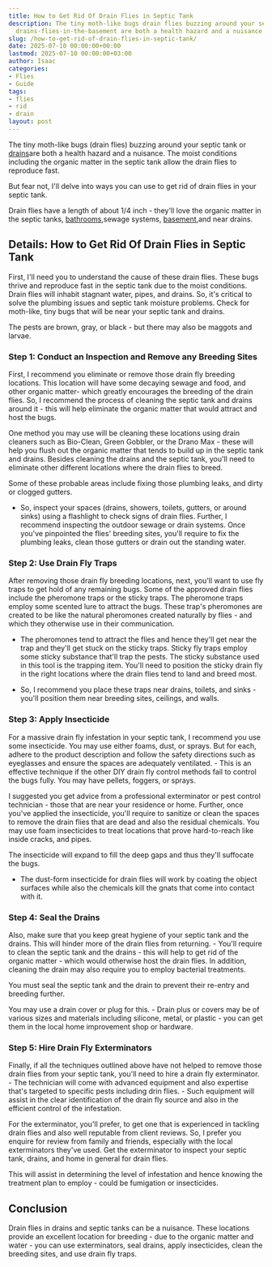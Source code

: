 ```yaml
---
title: How to Get Rid Of Drain Flies in Septic Tank
description: The tiny moth-like bugs drain flies buzzing around your septic tank or
  drains-flies-in-the-basement are both a health hazard and a nuisance. The moist...
slug: /how-to-get-rid-of-drain-flies-in-septic-tank/
date: 2025-07-10 00:00:00+00:00
lastmod: 2025-07-10 00:00:00+03:00
author: Isaac
categories:
- Flies
- Guide
tags:
- flies
- rid
- drain
layout: post
---
```

The tiny moth-like bugs (drain flies) buzzing around your septic tank or [drains](https://pestpolicy.com/how-to-get-rid-of-[drain](https://pestpolicy.com/how-to-get-rid-of-drain-flies-in-the-bathroom/)-flies-in-the-basement/)are both a health hazard and a nuisance. The moist conditions including the organic matter in the septic tank allow the drain flies to reproduce fast.

But fear not, I'll delve into ways you can use to get rid of drain flies in your septic tank.

Drain flies have a length of about 1/4 inch - they'll love the organic matter in the septic tanks, [bathrooms](https://pestpolicy.com/how-to-get-rid-of-drain-flies-in-the-bathroom/),sewage systems, [basement](https://pestpolicy.com/how-to-get-rid-of-drain-flies-in-the-basement/),and near drains.

##  Details: How to Get Rid Of Drain Flies in Septic Tank

First, I'll need you to understand the cause of these drain flies. These bugs thrive and reproduce fast in the septic tank due to the moist conditions. Drain flies will inhabit stagnant water, pipes, and drains. So, it's critical to solve the plumbing issues and septic tank moisture problems. Check for moth-like, tiny bugs that will be near your septic tank and drains.

The pests are brown, gray, or black - but there may also be maggots and larvae.

###  Step 1: Conduct an Inspection and Remove any Breeding Sites

First, I recommend you eliminate or remove those drain fly breeding locations. This location will have some decaying sewage and food, and other organic matter- which greatly encourages the breeding of the drain flies. So, I recommend the process of cleaning the septic tank and drains around it - this will help eliminate the organic matter that would attract and host the bugs.

One method you may use will be cleaning these locations using drain cleaners such as Bio-Clean, Green Gobbler, or the Drano Max - these will help you flush out the organic matter that tends to build up in the septic tank and drains. Besides cleaning the drains and the septic tank, you'll need to eliminate other different locations where the drain flies to breed.

Some of these probable areas include fixing those plumbing leaks, and dirty or clogged gutters.

- So, inspect your spaces (drains, showers, toilets, gutters, or around sinks) using a flashlight to check signs of drain flies. Further, I recommend inspecting the outdoor sewage or drain systems. Once you've pinpointed the flies' breeding sites, you'll require to fix the plumbing leaks, clean those gutters or drain out the standing water.

###  Step 2: Use Drain Fly Traps

After removing those drain fly breeding locations, next, you'll want to use fly traps to get hold of any remaining bugs. Some of the approved drain flies include the pheromone traps or the sticky traps. The pheromone traps employ some scented lure to attract the bugs. These trap's pheromones are created to be like the natural pheromones created naturally by flies - and which they otherwise use in their communication.

- The pheromones tend to attract the flies and hence they'll get near the trap and they'll get stuck on the sticky traps. Sticky fly traps employ some sticky substance that'll trap the pests. The sticky substance used in this tool is the trapping item. You'll need to position the sticky drain fly in the right locations where the drain flies tend to land and breed most.

- So, I recommend you place these traps near drains, toilets, and sinks - you'll position them near breeding sites, ceilings, and walls.

###  Step 3: Apply Insecticide

For a massive drain fly infestation in your septic tank, I recommend you use some insecticide. You may use either foams, dust, or sprays. But for each, adhere to the product description and follow the safety directions such as eyeglasses and ensure the spaces are adequately ventilated. - This is an effective technique if the other DIY drain fly control methods fail to control the bugs fully. You may have pellets, foggers, or sprays.

I suggested you get advice from a professional exterminator or pest control technician - those that are near your residence or home. Further, once you've applied the insecticide, you'll require to sanitize or clean the spaces to remove the drain flies that are dead and also the residual chemicals. You may use foam insecticides to treat locations that prove hard-to-reach like inside cracks, and pipes.

The insecticide will expand to fill the deep gaps and thus they'll suffocate the bugs.

- The dust-form insecticide for drain flies will work by coating the object surfaces while also the chemicals kill the gnats that come into contact with it.

###  Step 4: Seal the Drains

Also, make sure that you keep great hygiene of your septic tank and the drains. This will hinder more of the drain flies from returning. - You'll require to clean the septic tank and the drains - this will help to get rid of the organic matter - which would otherwise host the drain flies. In addition, cleaning the drain may also require you to employ bacterial treatments.

You must seal the septic tank and the drain to prevent their re-entry and breeding further.

You may use a drain cover or plug for this. - Drain plus or covers may be of various sizes and materials including silicone, metal, or plastic - you can get them in the local home improvement shop or hardware.

###  Step 5: Hire Drain Fly Exterminators

Finally, if all the techniques outlined above have not helped to remove those drain flies from your septic tank, you'll need to hire a drain fly exterminator. - The technician will come with advanced equipment and also expertise that's targeted to specific pests including drin flies. - Such equipment will assist in the clear identification of the drain fly source and also in the efficient control of the infestation.

For the exterminator, you'll prefer, to get one that is experienced in tackling drain flies and also well reputable from client reviews. So, I prefer you enquire for review from family and friends, especially with the local exterminators they've used. Get the exterminator to inspect your septic tank, drains, and home in general for drain flies.

This will assist in determining the level of infestation and hence knowing the treatment plan to employ - could be fumigation or insecticides.

##  Conclusion

Drain flies in drains and septic tanks can be a nuisance. These locations provide an excellent location for breeding - due to the organic matter and water - you can use exterminators, seal drains, apply insecticides, clean the breeding sites, and use drain fly traps.